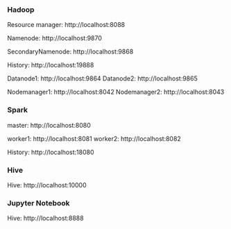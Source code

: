 ### Hadoop

Resource manager: http://localhost:8088

Namenode: http://localhost:9870

SecondaryNamenode: http://localhost:9868

History: http://localhost:19888

Datanode1: http://localhost:9864
Datanode2: http://localhost:9865

Nodemanager1: http://localhost:8042
Nodemanager2: http://localhost:8043

### Spark
master: http://localhost:8080

worker1: http://localhost:8081
worker2: http://localhost:8082

History: http://localhost:18080

### Hive
Hive: http://localhost:10000

### Jupyter Notebook
Hive: http://localhost:8888